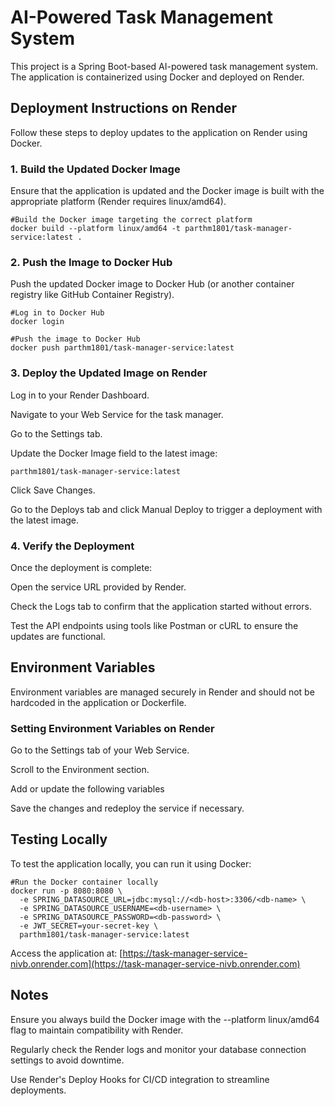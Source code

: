 # AI-Powered Task Management System

This project is a Spring Boot-based AI-powered task management system. The application is containerized using Docker and deployed on Render.

## Deployment Instructions on Render

Follow these steps to deploy updates to the application on Render using Docker.

### 1. Build the Updated Docker Image

Ensure that the application is updated and the Docker image is built with the appropriate platform (Render requires linux/amd64).

```
#Build the Docker image targeting the correct platform
docker build --platform linux/amd64 -t parthm1801/task-manager-service:latest .
```

### 2. Push the Image to Docker Hub

Push the updated Docker image to Docker Hub (or another container registry like GitHub Container Registry).
```
#Log in to Docker Hub
docker login

#Push the image to Docker Hub
docker push parthm1801/task-manager-service:latest
```
 
### 3. Deploy the Updated Image on Render

Log in to your Render Dashboard.

Navigate to your Web Service for the task manager.

Go to the Settings tab.

Update the Docker Image field to the latest image:

```
parthm1801/task-manager-service:latest
```

Click Save Changes.

Go to the Deploys tab and click Manual Deploy to trigger a deployment with the latest image.

### 4. Verify the Deployment

Once the deployment is complete:

Open the service URL provided by Render.

Check the Logs tab to confirm that the application started without errors.

Test the API endpoints using tools like Postman or cURL to ensure the updates are functional.

## Environment Variables

Environment variables are managed securely in Render and should not be hardcoded in the application or Dockerfile.

### Setting Environment Variables on Render

Go to the Settings tab of your Web Service.

Scroll to the Environment section.

Add or update the following variables

Save the changes and redeploy the service if necessary.

## Testing Locally

To test the application locally, you can run it using Docker:

```
#Run the Docker container locally
docker run -p 8080:8080 \
  -e SPRING_DATASOURCE_URL=jdbc:mysql://<db-host>:3306/<db-name> \
  -e SPRING_DATASOURCE_USERNAME=<db-username> \
  -e SPRING_DATASOURCE_PASSWORD=<db-password> \
  -e JWT_SECRET=your-secret-key \
  parthm1801/task-manager-service:latest
```

Access the application at:
[https://task-manager-service-nivb.onrender.com](https://task-manager-service-nivb.onrender.com)

## Notes

Ensure you always build the Docker image with the --platform linux/amd64 flag to maintain compatibility with Render.

Regularly check the Render logs and monitor your database connection settings to avoid downtime.

Use Render's Deploy Hooks for CI/CD integration to streamline deployments.
